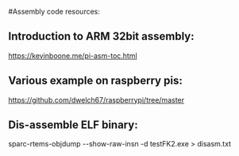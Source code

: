 #Assembly code resources:

Introduction to ARM 32bit assembly:
-----------------------------------

https://kevinboone.me/pi-asm-toc.html

Various example on raspberry pis:
---------------------------------

https://github.com/dwelch67/raspberrypi/tree/master

Dis-assemble ELF binary:
------------------------

sparc-rtems-objdump --show-raw-insn -d testFK2.exe > disasm.txt
